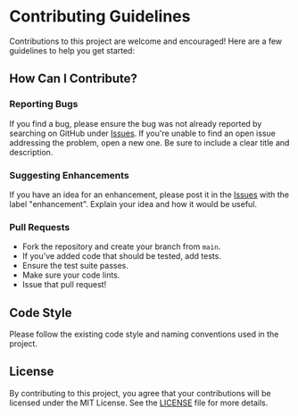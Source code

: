 # Contributing Guidelines

Contributions to this project are welcome and encouraged! Here are a few guidelines to help you get started:

## How Can I Contribute?

### Reporting Bugs

If you find a bug, please ensure the bug was not already reported by searching on GitHub under [Issues](https://github.com/your_username/your_repository/issues). If you're unable to find an open issue addressing the problem, open a new one. Be sure to include a clear title and description.

### Suggesting Enhancements

If you have an idea for an enhancement, please post it in the [Issues](https://github.com/Vishalsub/tars_amr_sim/issues) with the label "enhancement". Explain your idea and how it would be useful.

### Pull Requests

- Fork the repository and create your branch from `main`.
- If you've added code that should be tested, add tests.
- Ensure the test suite passes.
- Make sure your code lints.
- Issue that pull request!

## Code Style

Please follow the existing code style and naming conventions used in the project.

## License

By contributing to this project, you agree that your contributions will be licensed under the MIT License. See the [LICENSE](LICENSE) file for more details.
